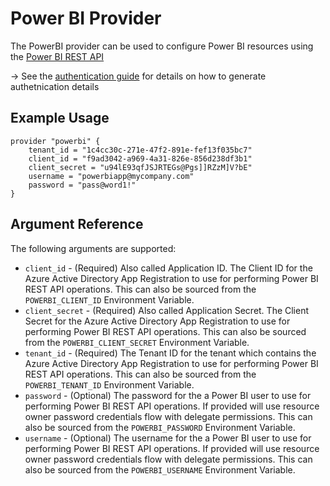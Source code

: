 # Power BI Provider
The PowerBI provider can be used to configure Power BI resources using the [Power BI REST API](https://docs.microsoft.com/en-us/rest/api/power-bi/)

-> See the [authentication guide](guides/authentication.md) for details on how to generate authetnication details

## Example Usage
```hcl
provider "powerbi" {
	tenant_id = "1c4cc30c-271e-47f2-891e-fef13f035bc7"
	client_id = "f9ad3042-a969-4a31-826e-856d238df3b1"
	client_secret = "u94lE93qfJSJRTEGs@Pgs]]RZzM]V?bE"
	username = "powerbiapp@mycompany.com"
	password = "pass@word1!"
}
```

## Argument Reference
The following arguments are supported:
<!-- docgen:NonComputedParameters -->
* `client_id` - (Required) Also called Application ID. The Client ID for the Azure Active Directory App Registration to use for performing Power BI REST API operations. This can also be sourced from the `POWERBI_CLIENT_ID` Environment Variable.
* `client_secret` - (Required) Also called Application Secret. The Client Secret for the Azure Active Directory App Registration to use for performing Power BI REST API operations. This can also be sourced from the `POWERBI_CLIENT_SECRET` Environment Variable.
* `tenant_id` - (Required) The Tenant ID for the tenant which contains the Azure Active Directory App Registration to use for performing Power BI REST API operations. This can also be sourced from the `POWERBI_TENANT_ID` Environment Variable.
* `password` - (Optional) The password for the a Power BI user to use for performing Power BI REST API operations. If provided will use resource owner password credentials flow with delegate permissions. This can also be sourced from the `POWERBI_PASSWORD` Environment Variable.
* `username` - (Optional) The username for the a Power BI user to use for performing Power BI REST API operations. If provided will use resource owner password credentials flow with delegate permissions. This can also be sourced from the `POWERBI_USERNAME` Environment Variable.
<!-- /docgen -->